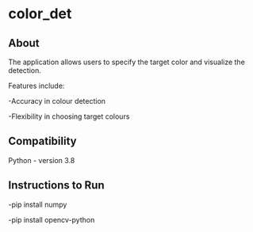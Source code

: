 # color_det
## About 
The application allows users to specify the target color and visualize the detection.

Features include:

-Accuracy in colour detection

-Flexibility in choosing target colours

## Compatibility 
Python - version 3.8

## Instructions to Run 
-pip install numpy

-pip install opencv-python
